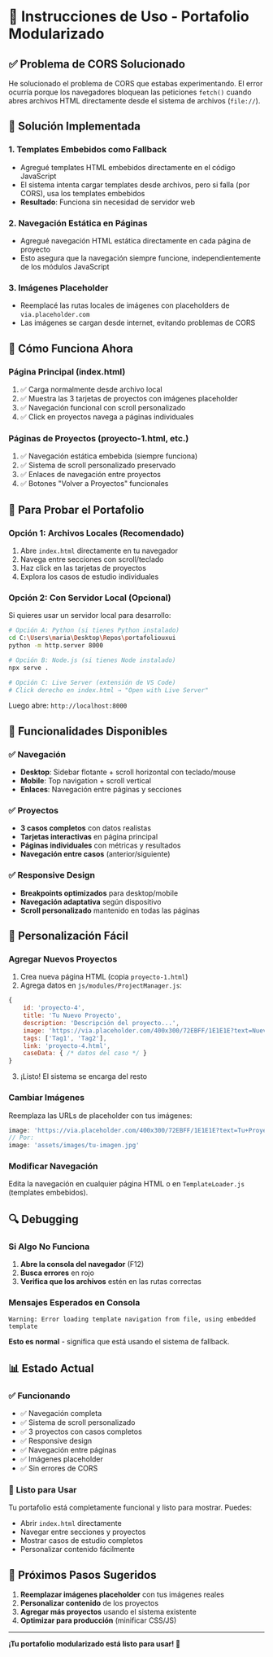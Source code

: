 # 🚀 Instrucciones de Uso - Portafolio Modularizado

## ✅ Problema de CORS Solucionado

He solucionado el problema de CORS que estabas experimentando. El error ocurría porque los navegadores bloquean las peticiones `fetch()` cuando abres archivos HTML directamente desde el sistema de archivos (`file://`).

## 🔧 Solución Implementada

### 1. **Templates Embebidos como Fallback**
- Agregué templates HTML embebidos directamente en el código JavaScript
- El sistema intenta cargar templates desde archivos, pero si falla (por CORS), usa los templates embebidos
- **Resultado**: Funciona sin necesidad de servidor web

### 2. **Navegación Estática en Páginas**
- Agregué navegación HTML estática directamente en cada página de proyecto
- Esto asegura que la navegación siempre funcione, independientemente de los módulos JavaScript

### 3. **Imágenes Placeholder**
- Reemplacé las rutas locales de imágenes con placeholders de `via.placeholder.com`
- Las imágenes se cargan desde internet, evitando problemas de CORS

## 🎯 Cómo Funciona Ahora

### **Página Principal (index.html)**
1. ✅ Carga normalmente desde archivo local
2. ✅ Muestra las 3 tarjetas de proyectos con imágenes placeholder
3. ✅ Navegación funcional con scroll personalizado
4. ✅ Click en proyectos navega a páginas individuales

### **Páginas de Proyectos (proyecto-1.html, etc.)**
1. ✅ Navegación estática embebida (siempre funciona)
2. ✅ Sistema de scroll personalizado preservado
3. ✅ Enlaces de navegación entre proyectos
4. ✅ Botones "Volver a Proyectos" funcionales

## 🚀 Para Probar el Portafolio

### **Opción 1: Archivos Locales (Recomendado)**
1. Abre `index.html` directamente en tu navegador
2. Navega entre secciones con scroll/teclado
3. Haz click en las tarjetas de proyectos
4. Explora los casos de estudio individuales

### **Opción 2: Con Servidor Local (Opcional)**
Si quieres usar un servidor local para desarrollo:

```bash
# Opción A: Python (si tienes Python instalado)
cd C:\Users\maria\Desktop\Repos\portafoliouxui
python -m http.server 8000

# Opción B: Node.js (si tienes Node instalado)
npx serve .

# Opción C: Live Server (extensión de VS Code)
# Click derecho en index.html → "Open with Live Server"
```

Luego abre: `http://localhost:8000`

## 📱 Funcionalidades Disponibles

### ✅ **Navegación**
- **Desktop**: Sidebar flotante + scroll horizontal con teclado/mouse
- **Mobile**: Top navigation + scroll vertical
- **Enlaces**: Navegación entre páginas y secciones

### ✅ **Proyectos**
- **3 casos completos** con datos realistas
- **Tarjetas interactivas** en página principal
- **Páginas individuales** con métricas y resultados
- **Navegación entre casos** (anterior/siguiente)

### ✅ **Responsive Design**
- **Breakpoints optimizados** para desktop/mobile
- **Navegación adaptativa** según dispositivo
- **Scroll personalizado** mantenido en todas las páginas

## 🎨 Personalización Fácil

### **Agregar Nuevos Proyectos**
1. Crea nueva página HTML (copia `proyecto-1.html`)
2. Agrega datos en `js/modules/ProjectManager.js`:
```javascript
{
    id: 'proyecto-4',
    title: 'Tu Nuevo Proyecto',
    description: 'Descripción del proyecto...',
    image: 'https://via.placeholder.com/400x300/72EBFF/1E1E1E?text=Nuevo+Proyecto',
    tags: ['Tag1', 'Tag2'],
    link: 'proyecto-4.html',
    caseData: { /* datos del caso */ }
}
```
3. ¡Listo! El sistema se encarga del resto

### **Cambiar Imágenes**
Reemplaza las URLs de placeholder con tus imágenes:
```javascript
image: 'https://via.placeholder.com/400x300/72EBFF/1E1E1E?text=Tu+Proyecto'
// Por:
image: 'assets/images/tu-imagen.jpg'
```

### **Modificar Navegación**
Edita la navegación en cualquier página HTML o en `TemplateLoader.js` (templates embebidos).

## 🔍 Debugging

### **Si Algo No Funciona**
1. **Abre la consola del navegador** (F12)
2. **Busca errores** en rojo
3. **Verifica que los archivos** estén en las rutas correctas

### **Mensajes Esperados en Consola**
```
Warning: Error loading template navigation from file, using embedded template
```
**Esto es normal** - significa que está usando el sistema de fallback.

## 📊 Estado Actual

### ✅ **Funcionando**
- ✅ Navegación completa
- ✅ Sistema de scroll personalizado
- ✅ 3 proyectos con casos completos
- ✅ Responsive design
- ✅ Navegación entre páginas
- ✅ Imágenes placeholder
- ✅ Sin errores de CORS

### 🎯 **Listo para Usar**
Tu portafolio está completamente funcional y listo para mostrar. Puedes:
- Abrir `index.html` directamente
- Navegar entre secciones y proyectos
- Mostrar casos de estudio completos
- Personalizar contenido fácilmente

## 🚀 Próximos Pasos Sugeridos

1. **Reemplazar imágenes placeholder** con tus imágenes reales
2. **Personalizar contenido** de los proyectos
3. **Agregar más proyectos** usando el sistema existente
4. **Optimizar para producción** (minificar CSS/JS)

---

**¡Tu portafolio modularizado está listo para usar! 🎉**
